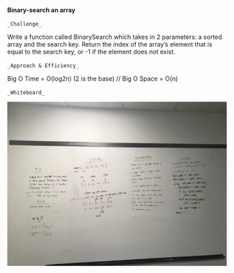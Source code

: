 **Binary-search an array**

`_Challenge_`

Write a function called BinarySearch which takes in 2 parameters: a sorted array and the search key. Return the index of the array’s element that is equal to the search key, or -1 if the element does not exist.

`_Approach & Efficiency_`

Big O Time = O(log2n) (2 is the base) // Big O Space = O(n)

`_Whiteboard_`

![binaraysearch](../../../../../Assets/binarysearch.jpeg)